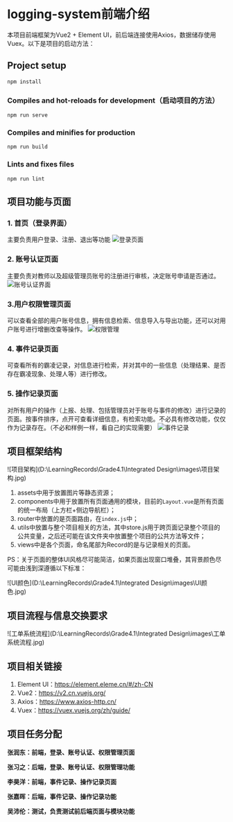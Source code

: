 # logging-system前端介绍

本项目前端框架为Vue2 + Element UI，前后端连接使用Axios，数据储存使用Vuex。以下是项目的启动方法：



## Project setup
```
npm install
```

### Compiles and hot-reloads for development（启动项目的方法）
```
npm run serve
```

### Compiles and minifies for production
```
npm run build
```

### Lints and fixes files
```
npm run lint
```



## 项目功能与页面

### 1. 首页（登录界面）

主要负责用户登录、注册、退出等功能
![登录页面](https://user-images.githubusercontent.com/93770915/227142492-92111b9d-ae45-48d3-9d68-45c669309438.jpg)



### 2. 账号认证页面

主要负责对教师以及超级管理员账号的注册进行审核，决定账号申请是否通过。
![账号认证界面](https://user-images.githubusercontent.com/93770915/227142644-e4989ebc-1c11-4f3a-9170-a16148f84af7.jpg)



### 3.用户权限管理页面

可以查看全部的用户账号信息，拥有信息检索、信息导入与导出功能，还可以对用户账号进行增删改查等操作。
![权限管理](https://user-images.githubusercontent.com/93770915/227142748-d9d28115-3fb8-4eb0-b892-9e3ab32cbc96.jpg)



### 4. 事件记录页面

可查看所有的霸凌记录，对信息进行检索，并对其中的一些信息（处理结果、是否存在霸凌现象、处理人等）进行修改。



### 5. 操作记录页面

对所有用户的操作（上报、处理、包括管理员对于账号与事件的修改）进行记录的页面。按事件排序，点开可查看详细信息，有检索功能。不必具有修改功能，仅仅作为记录存在。（不必和样例一样，看自己的实现需要）
![事件记录](https://user-images.githubusercontent.com/93770915/227142940-23e3bc97-7955-44d0-af57-441548c64fca.jpg)



## 项目框架结构

![项目架构](D:\LearningRecords\Grade4.1\Integrated Design\images\项目架构.jpg)


1. assets中用于放置图片等静态资源；
2. components中用于放置所有页面通用的模块，目前的`Layout.vue`是所有页面的统一布局（上方栏+侧边导航栏）；
3. router中放置的是页面路由，在`index.js`中；
4. utils中放置与整个项目相关的方法，其中store.js用于跨页面记录整个项目的公共变量，之后还可能在该文件夹中放置整个项目的公共方法等文件；
5. views中是各个页面，命名尾部为Record的是与记录相关的页面。



PS：关于页面的整体UI风格尽可能简洁，如果页面出现窗口堆叠，其背景颜色尽可能由浅到深遵循以下标准：

![UI颜色](D:\LearningRecords\Grade4.1\Integrated Design\images\UI颜色.jpg)



## 项目流程与信息交换要求

![工单系统流程](D:\LearningRecords\Grade4.1\Integrated Design\images\工单系统流程.jpg)



## 项目相关链接

1. Element UI：https://element.eleme.cn/#/zh-CN
2. Vue2：https://v2.cn.vuejs.org/
3. Axios：https://www.axios-http.cn/
4. Vuex：https://vuex.vuejs.org/zh/guide/



## 项目任务分配

**张润东：前端，登录、账号认证、权限管理页面**

**张习之：后端，登录、账号认证、权限管理功能**

**李昊洋：前端，事件记录、操作记录页面**

**张嘉晖：后端，事件记录、操作记录功能**

**吴沛伦：测试，负责测试前后端页面与模块功能**
